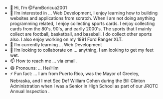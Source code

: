 - 👋 Hi, I’m @FamBoricua2001
- 👀 I’m interested in ... Web Development, I enjoy learning how to building websites and applications from scratch.  When I am not doing anything programming related, I enjoy collecting sports cards.  I enjoy collecting cards from the 80's, 90's, and earlly 2000's.  The sports that I mainly collect are football, basketball, and baseball.  I do collect other sports also.  I also enjoy working on my 1991 Ford Ranger XLT.
- 🌱 I’m currently learning ... Web Development
- 💞️ I’m looking to collaborate on ... anything, I am looking to get my feet wet.
- 📫 How to reach me ... via email.
- 😄 Pronouns: ... He/Him
- ⚡ Fun fact: ... I am from Puerto Rico, was the Mayor of Greeley, Nebraska, and I met Sec Def William Cohen during the Bill Clinton Administration when I was a Senior in High School as part of our JROTC Annual Inspection .

<!---
FamBoricua2001/FamBoricua2001 is a ✨ special ✨ repository because its `README.md` (this file) appears on your GitHub profile.
You can click the Preview link to take a look at your changes.
--->
